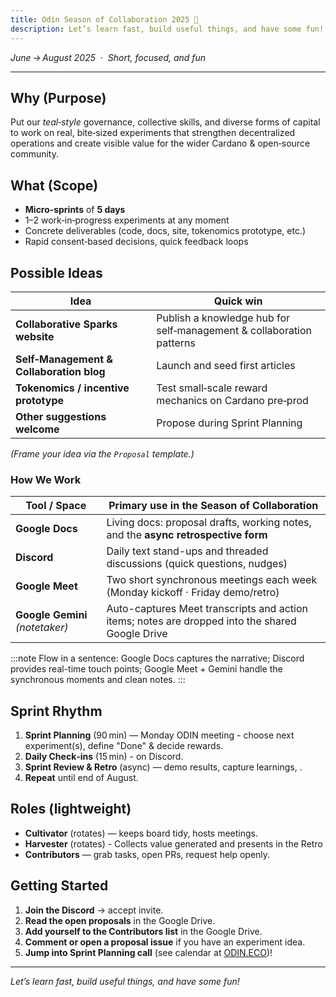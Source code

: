 ```yaml
---
title: Odin Season of Collaboration 2025 🚀
description: Let’s learn fast, build useful things, and have some fun!
---
```

*June → August 2025  ·  Short, focused, and fun*

---
## Why (Purpose)
Put our *teal‑style* governance, collective skills, and diverse forms of capital to work on real, bite‑sized experiments that strengthen decentralized operations and create visible value for the wider Cardano & open‑source community.

## What (Scope)
- **Micro‑sprints** of **5 days**  
- 1–2 work‑in‑progress experiments at any moment  
- Concrete deliverables (code, docs, site, tokenomics prototype, etc.)  
- Rapid consent‑based decisions, quick feedback loops

## Possible Ideas
| Idea                                     | Quick win                                                            |
| ---------------------------------------- | -------------------------------------------------------------------- |
| **Collaborative Sparks website**         | Publish a knowledge hub for self‑management & collaboration patterns |
| **Self‑Management & Collaboration blog** | Launch and seed first articles                                       |
| **Tokenomics / incentive prototype**     | Test small‑scale reward mechanics on Cardano pre‑prod                |
| **Other suggestions welcome**            | Propose during Sprint Planning                                       |

*(Frame your idea via the `Proposal` template.)*

### How We Work

| Tool / Space                    | Primary use in the Season of Collaboration                                                      |
| ------------------------------- | ----------------------------------------------------------------------------------------------- |
| **Google Docs**                 | Living docs: proposal drafts, working notes, and the **async retrospective form**               |
| **Discord**                     | Daily text stand-ups and threaded discussions (quick questions, nudges)                         |
| **Google Meet**                 | Two short synchronous meetings each week (Monday kickoff · Friday demo/retro)                   |
| **Google Gemini** _(notetaker)_ | Auto-captures Meet transcripts and action items; notes are dropped into the shared Google Drive |

:::note
Flow in a sentence: Google Docs captures the narrative; Discord provides real-time touch points; Google Meet + Gemini handle the synchronous moments and clean notes.
:::
## Sprint Rhythm

1. **Sprint Planning** (90 min) — Monday ODIN meeting -  choose next experiment(s), define "Done" & decide rewards.  
2. **Daily Check‑ins** (15 min) - on Discord.  
3. **Sprint Review & Retro** (async) — demo results, capture learnings, .  
4. **Repeat** until end of August.

## Roles (lightweight)

- **Cultivator** (rotates) — keeps board tidy, hosts meetings.
- **Harvester** (rotates)  - Collects value generated and presents in the Retro
- **Contributors** — grab tasks, open PRs, request help openly.  


## Getting Started

1. **Join the Discord** → accept invite.  
2. **Read the open proposals** in the Google Drive.  
3. **Add yourself to the Contributors list** in the Google Drive.  
4. **Comment or open a proposal issue** if you have an experiment idea.  
5. **Jump into Sprint Planning call** (see calendar at [ODIN.ECO](https://odin.eco))!


---

*Let’s learn fast, build useful things, and have some fun!* 